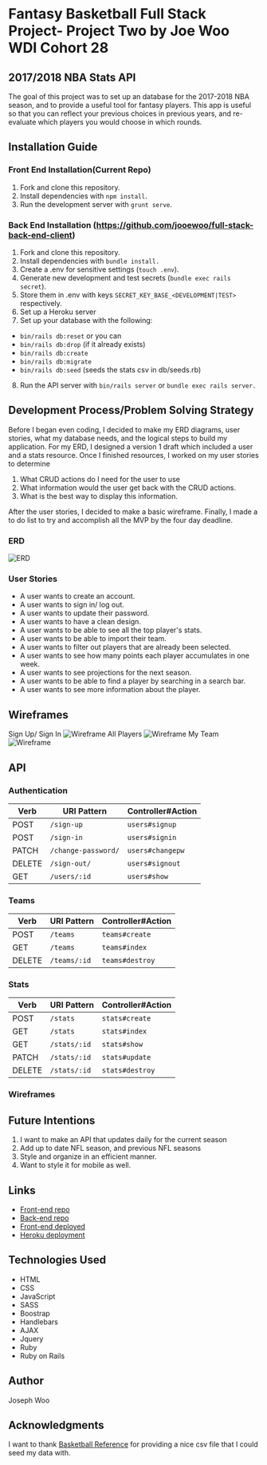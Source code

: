 # Fantasy Basketball Full Stack Project- Project Two by Joe Woo WDI Cohort 28

## 2017/2018 NBA Stats API
The goal of this project was to set up an database for the 2017-2018 NBA season, and to provide a useful tool for fantasy players. This app is useful so that you can reflect your previous choices in previous years, and re-evaluate which players you would choose in which rounds.

## Installation Guide
### Front End Installation(Current Repo)
1. Fork and clone this repository.
2. Install dependencies with `npm install`.
3. Run the development server with `grunt serve`.

### Back End Installation (https://github.com/jooewoo/full-stack-back-end-client)
1. Fork and clone this repository.
2. Install dependencies with `bundle install.`
3. Create a .env for sensitive settings (`touch .env`).
4. Generate new development and test secrets (`bundle exec rails secret`).
5. Store them in .env with keys `SECRET_KEY_BASE_<DEVELOPMENT|TEST>` respectively.
6. Set up a Heroku server
7. Set up your database with the following:
  - `bin/rails db:reset`
    or you can
  - `bin/rails db:drop` (if it already exists)
  - `bin/rails db:create`
  - `bin/rails db:migrate`
  - `bin/rails db:seed` (seeds the stats csv in db/seeds.rb)
8. Run the API server with `bin/rails server` or `bundle exec rails server.`

## Development Process/Problem Solving Strategy
Before I began even coding, I decided to make my ERD diagrams, user stories, what my database needs, and the logical steps to build my application. For my ERD, I designed a version 1 draft which included a user and a stats resource. Once I finished resources, I worked on my user stories to determine
  1. What CRUD actions do I need for the user to use
  2. What information would the user get back with the CRUD actions.
  3. What is the best way to display this information.

After the user stories, I decided to make a basic wireframe. Finally, I made a to do list to try and accomplish all the MVP by the four day deadline.


### ERD
![ERD](./public/final-erd.png)
### User Stories
* A user wants to create an account.
* A user wants to sign in/ log out.
* A user wants to update their password.
* A user wants to have a clean design.
* A user wants to be able to see all the top player's stats.
* A user wants to be able to import their team.
* A user wants to filter out players that are already been selected.
* A user wants to see how many points each player accumulates in one week.
* A user wants to see projections for the next season.
* A user wants to be able to find a player by searching in a search bar.
* A user wants to see more information about the player.

## Wireframes
Sign Up/ Sign In
![Wireframe](./public/project-2-wireframe.PNG)
All Players
![Wireframe](./public/project-2-wireframe-3.PNG)
My Team
![Wireframe](./public/project-2-wireframe-2.PNG)

## API
### Authentication

| Verb   | URI Pattern            | Controller#Action |
|--------|------------------------|-------------------|
| POST   | `/sign-up`             | `users#signup`    |
| POST   | `/sign-in`             | `users#signin`    |
| PATCH  | `/change-password/`    | `users#changepw`  |
| DELETE | `/sign-out/`           | `users#signout`   |
| GET    | `/users/:id`           | `users#show`      |


### Teams

| Verb   | URI Pattern              | Controller#Action   |
|--------|--------------------------|---------------------|
| POST   | `/teams`                 | `teams#create`      |
| GET    | `/teams`                 | `teams#index`       |
| DELETE | `/teams/:id`             | `teams#destroy`     |

### Stats

| Verb   |     URI Pattern         |     Controller#Action      |
|--------|-------------------------|----------------------------|
| POST   |     `/stats`            |      `stats#create`        |
| GET    |     `/stats`            |      `stats#index`         |
| GET    |     `/stats/:id`        |      `stats#show`          |
| PATCH  |     `/stats/:id`        |      `stats#update`        |
| DELETE |     `/stats/:id`        |      `stats#destroy`       |

### Wireframes

## Future Intentions
1. I want to make an API that updates daily for the current season
2. Add up to date NFL season, and previous NFL seasons
3. Style and organize in an efficient manner.
4. Want to style it for mobile as well.

## Links
* [Front-end repo](https://github.com/jooewoo/full-stack-front-end-client)
* [Back-end repo](https://github.com/jooewoo/full-stack-back-end-client)
* [Front-end deployed](https://jooewoo.github.io/full-stack-front-end-client/)
* [Heroku deployment](https://guarded-taiga-82563.herokuapp.com/)

## Technologies Used
* HTML
* CSS
* JavaScript
* SASS
* Boostrap
* Handlebars
* AJAX
* Jquery
* Ruby
* Ruby on Rails

## Author
Joseph Woo
## Acknowledgments
I want to thank [Basketball Reference](https://www.basketball-reference.com/) for providing a nice csv file that I could seed my data with.

